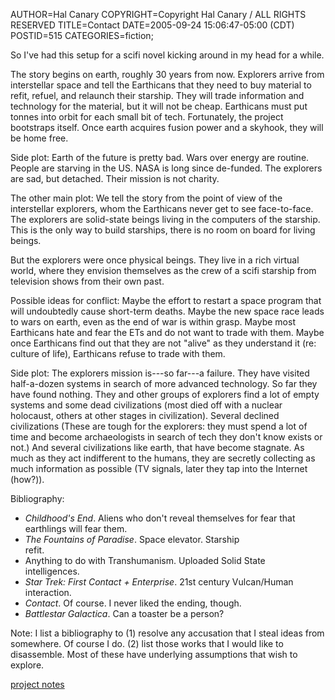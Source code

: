 AUTHOR=Hal Canary
COPYRIGHT=Copyright Hal Canary / ALL RIGHTS RESERVED
TITLE=Contact
DATE=2005-09-24 15:06:47-05:00 (CDT)
POSTID=515
CATEGORIES=fiction;

So I've had this setup for a scifi novel kicking around in my head for a while.

The story begins on earth, roughly 30 years from now. Explorers arrive from interstellar space and tell the Earthicans that they need to buy material to refit, refuel, and relaunch their starship. They will trade information and technology for the material, but it will not be cheap. Earthicans must put tonnes into orbit for each small bit of tech. Fortunately, the project bootstraps itself. Once earth acquires fusion power and a skyhook, they will be home free.

Side plot: Earth of the future is pretty bad. Wars over energy are routine. People are starving in the US. NASA is long since de-funded. The explorers are sad, but detached. Their mission is not charity.

The other main plot: We tell the story from the point of view of the interstellar explorers, whom the Earthicans never get to see face-to-face. The explorers are solid-state beings living in the computers of the starship. This is the only way to build starships, there is no room on board for living beings.

But the explorers were once physical beings. They live in a rich virtual world, where they envision themselves as the crew of a scifi starship from television shows from their own past.

Possible ideas for conflict: Maybe the effort to restart a space program that will undoubtedly cause short-term deaths. Maybe the new space race leads to wars on earth, even as the end of war is within grasp. Maybe most Earthicans hate and fear the ETs and do not want to trade with them. Maybe once Earthicans find out that they are not "alive" as they understand it (re: culture of life), Earthicans refuse to trade with them.

Side plot: The explorers mission is---so far---a failure. They have visited half-a-dozen systems in search of more advanced technology. So far they have found nothing. They and other groups of explorers find a lot of empty systems and some dead civilizations (most died off with a nuclear holocaust, others at other stages in civilization). Several declined civilizations (These are tough for the explorers: they must spend a lot of time and become archaeologists in search of tech they don't know exists or not.) And several civilizations like earth, that have become stagnate. As much as they act indifferent to the humans, they are secretly collecting as much information as possible (TV signals, later they tap into the Internet (how?)).

Bibliography:

*   _Childhood's End_. Aliens who don't reveal themselves for fear that earthlings will fear them.
*   _The Fountains of Paradise_. Space elevator. Starship  
    refit.
*   Anything to do with Transhumanism. Uploaded Solid State  
    intelligences.
*   _Star Trek: First Contact + Enterprise_. 21st century Vulcan/Human  
    interaction.
*   _Contact_. Of course. I never liked the ending, though.
*   _Battlestar Galactica_. Can a toaster be a person?

Note: I list a bibliography to (1) resolve any accusation that I steal ideas from somewhere. Of course I do. (2) list those works that I would like to disassemble. Most of these have underlying assumptions that wish to explore.

[project notes](https://halcanary.org/p/contact-novel)
